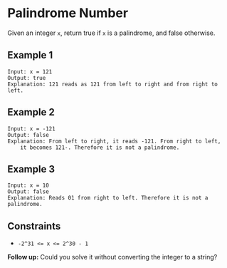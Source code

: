 # Palindrome Number

Given an integer `x`, return true if `x` is a
palindrome, and false otherwise.

## Example 1

    Input: x = 121
    Output: true
    Explanation: 121 reads as 121 from left to right and from right to left.

## Example 2

    Input: x = -121
    Output: false
    Explanation: From left to right, it reads -121. From right to left,
        it becomes 121-. Therefore it is not a palindrome.

## Example 3

    Input: x = 10
    Output: false
    Explanation: Reads 01 from right to left. Therefore it is not a palindrome.

## Constraints

- `-2^31 <= x <= 2^30 - 1`

**Follow up:** Could you solve it without converting the integer to a string?
